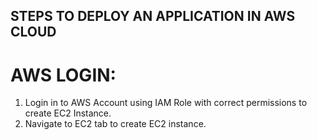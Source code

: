 ## STEPS TO DEPLOY AN APPLICATION IN AWS CLOUD

# AWS LOGIN:
1) Login in to AWS Account using IAM Role with correct permissions to create EC2 Instance.
2) Navigate to EC2 tab to create EC2 instance.
